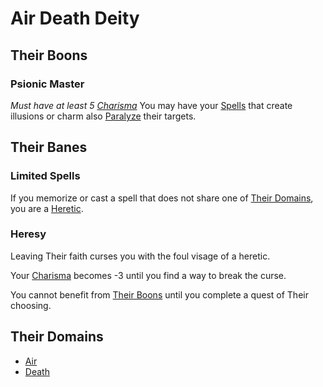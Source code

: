 # Air Death Deity

## Their Boons

### Psionic Master

*Must have at least 5 [Charisma](../../../Player%20Characters/The%20Ability%20Scores/Charisma.md)*
You may have your [Spells](../../Spellcasting/Spells.md) that create illusions or charm also [Paralyze](../../../Game%20Procedures/Conditions/Paralyzed.md) their targets.

## Their Banes

### Limited Spells

If you memorize or cast a spell that does not share one of [Their Domains](Air%20Death%20Deity.md#Their%20Domains), you are a [Heretic](#Heresy).

### Heresy

Leaving Their faith curses you with the foul visage of a heretic.

Your [Charisma](../../../Player%20Characters/The%20Ability%20Scores/Charisma.md) becomes -3 until you find a way to break the curse.

You cannot benefit from [Their Boons](Air%20Death%20Deity.md#Their%20Boons) until you complete a quest of Their choosing.

## Their Domains

- [Air](../../Spells/Spell%20Domains/Air.md)
- [Death](../../Spells/Spell%20Domains/Death.md)
